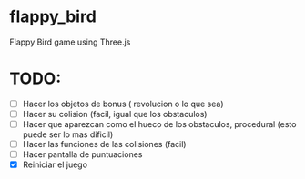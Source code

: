 # flappy_bird
Flappy Bird game using Three.js

# TODO:

- [ ] Hacer los objetos de bonus ( revolucion o lo que sea)
- [ ] Hacer su colision (facil, igual que los obstaculos)
- [ ] Hacer que aparezcan como el hueco de los obstaculos, procedural (esto puede ser lo mas dificil)
- [ ] Hacer las funciones de las colisiones (facil)
- [ ] Hacer pantalla de puntuaciones
- [X] Reiniciar el juego